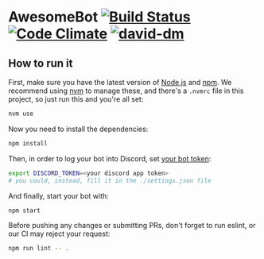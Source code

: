 # AwesomeBot [![Build Status](https://travis-ci.org/progdisc/AwesomeBot.svg?branch=master)](https://travis-ci.org/progdisc/AwesomeBot) [![Code Climate](https://codeclimate.com/github/progdisc/AwesomeBot/badges/gpa.svg)](https://codeclimate.com/github/progdisc/AwesomeBot) [![david-dm](https://david-dm.org/progdisc/AwesomeBot.svg)](https://david-dm.org/progdisc/AwesomeBot)

## How to run it
First, make sure you have the latest version of [Node.js](https://nodejs.org/) and [npm](https://github.com/npm/npm).
We recommend using [nvm](https://github.com/creationix/nvm) to manage these, and there's a `.nvmrc` file in this project, so just run this and you're all set:
```sh
nvm use
```

Now you need to install the dependencies:
```sh
npm install
```

Then, in order to log your bot into Discord, set [your bot token](https://discordapp.com/developers/applications/me):
```sh
export DISCORD_TOKEN=<your discord app token>
# you could, instead, fill it in the ./settings.json file
```

And finally, start your bot with:
```sh
npm start
```

Before pushing any changes or submitting PRs, don't forget to run eslint, or our CI may reject your request:
```sh
npm run lint -- .
```
